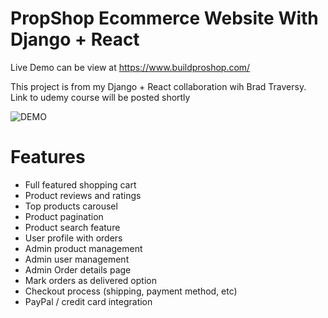 # PropShop Ecommerce Website With Django + React

Live Demo can be view at https://www.buildproshop.com/

This project is from my Django + React collaboration wih Brad Traversy. Link to udemy course will be posted shortly


![DEMO](../master/static/images/proshop_django_demo.png)


# Features
* Full featured shopping cart
* Product reviews and ratings
* Top products carousel
* Product pagination
* Product search feature
* User profile with orders
* Admin product management
* Admin user management
* Admin Order details page
* Mark orders as delivered option
* Checkout process (shipping, payment method, etc)
* PayPal / credit card integration
